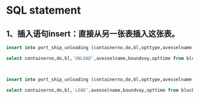 #  SQL statement 

## 1、插入语句insert：直接从另一张表插入这张表。

```sql
insert into port_ship_unloading (containerno,do,bl,opttype,avesselname,boundvoy,opttime)

select containerno,do,bl,'UNLOAD',avesselname,boundvoy,opttime from block_track_cont_optin a where a.opttype='卸船' and a.creator_org_id='JM';



insert into port_ship_unloading (containerno,do,bl,opttype,avesselname,boundvoy,opttime)

select containerno,do,bl,'LOAD',avesselname,boundvoy,opttime from block_track_cont_optin a where a.opttype='装船' and a.creator_org_id='JM';

```




































































































